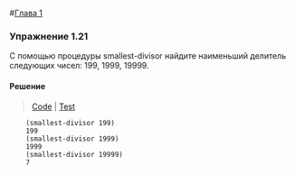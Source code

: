 #[Глава 1](../index.md#Глава-1-Построение-абстракций-с-помощью-процедур)

### Упражнение 1.21
С помощью процедуры smallest-divisor найдите наименьший делитель следующих чисел:
199, 1999, 19999.

#### Решение
> [Code](../../src/chapter1/1.21.rkt) | [Test](../../test/chapter1/test-1.21.rkt)

```
    (smallest-divisor 199)
    199
    (smallest-divisor 1999)
    1999
    (smallest-divisor 19999)
    7
```
